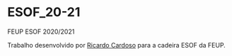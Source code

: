 # ESOF_20-21
FEUP ESOF 2020/2021

Trabalho desenvolvido por [Ricardo Cardoso](https://github.com/ricardofdc) para a cadeira ESOF da FEUP.

